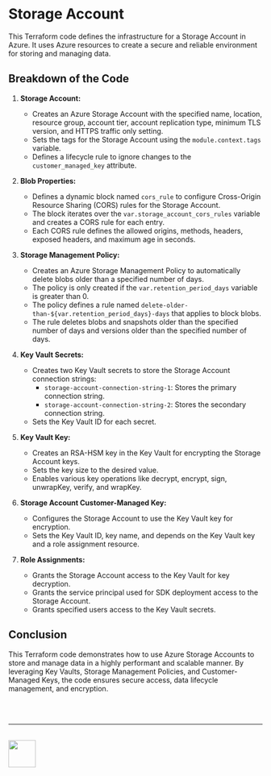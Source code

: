 #  Storage Account

This Terraform code defines the infrastructure for a Storage Account in Azure. It uses Azure resources to create a secure and reliable environment for storing and managing data.

## Breakdown of the Code

1. **Storage Account:**
   - Creates an Azure Storage Account with the specified name, location, resource group, account tier, account replication type, minimum TLS version, and HTTPS traffic only setting.
   - Sets the tags for the Storage Account using the `module.context.tags` variable.
   - Defines a lifecycle rule to ignore changes to the `customer_managed_key` attribute.

2. **Blob Properties:**
   - Defines a dynamic block named `cors_rule` to configure Cross-Origin Resource Sharing (CORS) rules for the Storage Account.
   - The block iterates over the `var.storage_account_cors_rules` variable and creates a CORS rule for each entry.
   - Each CORS rule defines the allowed origins, methods, headers, exposed headers, and maximum age in seconds.

3. **Storage Management Policy:**
   - Creates an Azure Storage Management Policy to automatically delete blobs older than a specified number of days.
   - The policy is only created if the `var.retention_period_days` variable is greater than 0.
   - The policy defines a rule named `delete-older-than-${var.retention_period_days}-days` that applies to block blobs.
   - The rule deletes blobs and snapshots older than the specified number of days and versions older than the specified number of days.

4. **Key Vault Secrets:**
   - Creates two Key Vault secrets to store the Storage Account connection strings:
     - `storage-account-connection-string-1`: Stores the primary connection string.
     - `storage-account-connection-string-2`: Stores the secondary connection string.
   - Sets the Key Vault ID for each secret.

5. **Key Vault Key:**
   - Creates an RSA-HSM key in the Key Vault for encrypting the Storage Account keys.
   - Sets the key size to the desired value.
   - Enables various key operations like decrypt, encrypt, sign, unwrapKey, verify, and wrapKey.

6. **Storage Account Customer-Managed Key:**
   - Configures the Storage Account to use the Key Vault key for encryption.
   - Sets the Key Vault ID, key name, and depends on the Key Vault key and a role assignment resource.

7. **Role Assignments:**
   - Grants the Storage Account access to the Key Vault for key decryption.
   - Grants the service principal used for SDK deployment access to the Storage Account.
   - Grants specified users access to the Key Vault secrets.



## Conclusion

This Terraform code demonstrates how to use Azure Storage Accounts to store and manage data in a highly performant and scalable manner. By leveraging Key Vaults, Storage Management Policies, and Customer-Managed Keys, the code ensures secure access, data lifecycle management, and encryption.

<br/><br/><hr/><br/><a href="https://eu1.hubs.ly/H09t3Sg0" target="_blank"><img src="https://www.unique.ch/hubfs/Badge%20Unique%20(1).svg" height="54"></a>